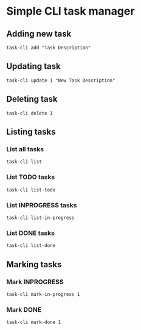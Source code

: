 # Simple CLI task manager

## Adding new task
```
task-cli add "Task Description"
```

## Updating task 
```
task-cli update 1 "New Task Description"
```

## Deleting task
```
task-cli delete 1
```

## Listing tasks

### List all tasks
```
task-cli list
```

### List TODO tasks
```
task-cli list-todo
```


### List INPROGRESS tasks
```
task-cli list-in-progress
```

### List DONE tasks
```
task-cli list-done
```

## Marking tasks

### Mark INPROGRESS
```
task-cli mark-in-progress 1
```

### Mark DONE
```
task-cli mark-done 1
```
